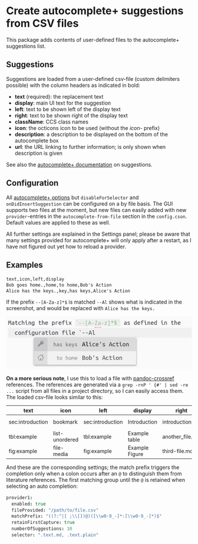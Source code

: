 # Create autocomplete+ suggestions from CSV files

This package adds contents of user-defined files to the autocomplete+ suggestions list.

## Suggestions

Suggestions are loaded from a user-defined csv-file (custom delimiters possible) with the column headers as indicated in bold:

* **text** (required): the replacement text
* **display**: main UI text for the suggestion
* **left**: text to be shown left of the display text
* **right**: text to be shown right of the display text
* **className**: CCS class names
* **icon**: the octicons icon to be used (without the _icon-_ prefix)
* **description**: a description to be displayed on the bottom of the autocomplete box
* **url**: the URL linking to further information; is only shown when description is given

See also the [autocomplete+ documentation](https://github.com/atom/autocomplete-plus/wiki/Provider-API#suggestions) on suggestions.

## Configuration

All [autocomplete+ options](https://github.com/atom/autocomplete-plus/wiki/Provider-API#defining-a-provider) but `disableForSelector` and `onDidInsertSuggestion` can be  configured on a by file basis.
The GUI supports two files at the moment, but new files can easily added with new `provider`-entries in the `autocomplete-from-file` section in the `config.cson`.
Default values are applied to these as well.

All further settings are explained in the Settings panel;
please be aware that many settings provided for autocomplete+ will only apply after a restart, as I have not figured out yet how to reload a provider.

## Examples

```csv
text,icon,left,display
Bob goes home.,home,to home,Bob's Action
Alice has the keys.,key,has keys,Alice's Action
```

If the prefix `--[A-Za-z]*$` is matched `--Al` shows what is indicated in the screenshot, and would be replaced with `Alice has the keys.`

![Bob-and-Alice example.](screenshot.png)

**On a more serious note**, I use this to load a file with [pandoc-crossref](http://lierdakil.github.io/pandoc-crossref/) references.
The references are generated via a `grep -rnP ' {#' | sed -re ...` script from all files in a project directory, so I can easily access them.
The loaded csv-file looks similar to this:

| text             | icon           | left             | display        | right           | class    |
| ---------------- | -------------- | ---------------- | -------------- | --------------- | -------- |
| sec:introduction | bookmark       | sec:introduction | Introduction   | introduction.md | header-1 |
| tbl:example      | list-unordered | tbl:example      | Example table  | another_file.md | table    |
| fig:example      | file-media     | fig:example      | Example Figure | third-file.md   | figure   |

And these are the corresponding settings;
the match prefix triggers the completion only when a colon occurs after an `@` to distinguish them from literature references.
The first matching group until the `@` is retained when selecting an auto completion:

```cson
provider1:
  enabled: true
  fileProvided: "/path/to/file.csv"
  matchPrefix: "((?:^|[ ;\\[])@)([\\w0-9_-]*:[\\w0-9_-]*)$"
  retainFirstCapture: true
  numberOfSuggestions: 10
  selector: ".text.md, .text.plain"
```
